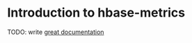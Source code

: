 # Introduction to hbase-metrics

TODO: write [great documentation](http://jacobian.org/writing/what-to-write/)
